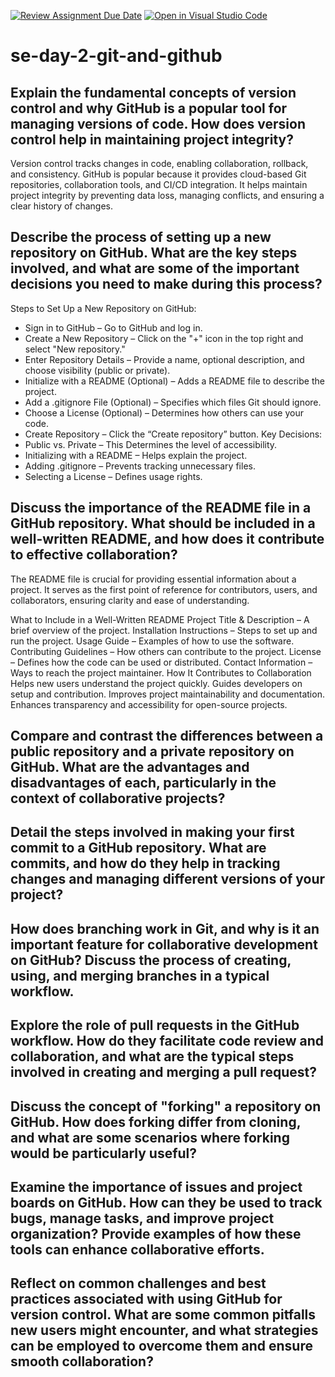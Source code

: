 [![Review Assignment Due Date](https://classroom.github.com/assets/deadline-readme-button-22041afd0340ce965d47ae6ef1cefeee28c7c493a6346c4f15d667ab976d596c.svg)](https://classroom.github.com/a/8wgCKhpZ)
[![Open in Visual Studio Code](https://classroom.github.com/assets/open-in-vscode-2e0aaae1b6195c2367325f4f02e2d04e9abb55f0b24a779b69b11b9e10269abc.svg)](https://classroom.github.com/online_ide?assignment_repo_id=18421268&assignment_repo_type=AssignmentRepo)
# se-day-2-git-and-github
## Explain the fundamental concepts of version control and why GitHub is a popular tool for managing versions of code. How does version control help in maintaining project integrity?
Version control tracks changes in code, enabling collaboration, rollback, and consistency. GitHub is popular because it provides cloud-based Git repositories, collaboration tools, and CI/CD integration. It helps maintain project integrity by preventing data loss, managing conflicts, and ensuring a clear history of changes. 

## Describe the process of setting up a new repository on GitHub. What are the key steps involved, and what are some of the important decisions you need to make during this process?
Steps to Set Up a New Repository on GitHub:
- Sign in to GitHub – Go to GitHub and log in.
- Create a New Repository – Click on the "+" icon in the top right and select "New repository."
- Enter Repository Details – Provide a name, optional description, and choose visibility (public or private).
- Initialize with a README (Optional) – Adds a README file to describe the project.
- Add a .gitignore File (Optional) – Specifies which files Git should ignore.
- Choose a License (Optional) – Determines how others can use your code.
- Create Repository – Click the “Create repository” button.
Key Decisions:
- Public vs. Private – This Determines the level of accessibility.
- Initializing with a README – Helps explain the project.
- Adding .gitignore – Prevents tracking unnecessary files.
- Selecting a License – Defines usage rights.

## Discuss the importance of the README file in a GitHub repository. What should be included in a well-written README, and how does it contribute to effective collaboration?

The README file is crucial for providing essential information about a project. It serves as the first point of reference for contributors, users, and collaborators, ensuring clarity and ease of understanding.

What to Include in a Well-Written README
Project Title & Description – A brief overview of the project.
Installation Instructions – Steps to set up and run the project.
Usage Guide – Examples of how to use the software.
Contributing Guidelines – How others can contribute to the project.
License – Defines how the code can be used or distributed.
Contact Information – Ways to reach the project maintainer.
How It Contributes to Collaboration
Helps new users understand the project quickly.
Guides developers on setup and contribution.
Improves project maintainability and documentation.
Enhances transparency and accessibility for open-source projects.
## Compare and contrast the differences between a public repository and a private repository on GitHub. What are the advantages and disadvantages of each, particularly in the context of collaborative projects?

## Detail the steps involved in making your first commit to a GitHub repository. What are commits, and how do they help in tracking changes and managing different versions of your project?

## How does branching work in Git, and why is it an important feature for collaborative development on GitHub? Discuss the process of creating, using, and merging branches in a typical workflow.

## Explore the role of pull requests in the GitHub workflow. How do they facilitate code review and collaboration, and what are the typical steps involved in creating and merging a pull request?

## Discuss the concept of "forking" a repository on GitHub. How does forking differ from cloning, and what are some scenarios where forking would be particularly useful?

## Examine the importance of issues and project boards on GitHub. How can they be used to track bugs, manage tasks, and improve project organization? Provide examples of how these tools can enhance collaborative efforts.

## Reflect on common challenges and best practices associated with using GitHub for version control. What are some common pitfalls new users might encounter, and what strategies can be employed to overcome them and ensure smooth collaboration?
